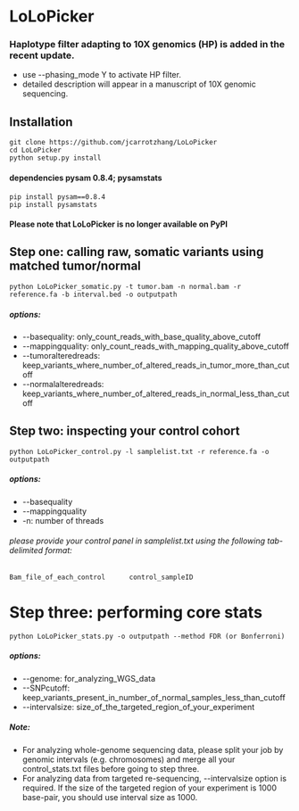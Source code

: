 # LoLoPicker


### Haplotype filter adapting to 10X genomics (HP) is added in the recent update.

* use --phasing_mode Y to activate HP filter. 
* detailed description will appear in a manuscript of 10X genomic sequencing.


## Installation
```
git clone https://github.com/jcarrotzhang/LoLoPicker
cd LoLoPicker
python setup.py install
```
#### dependencies pysam 0.8.4; pysamstats
```
pip install pysam==0.8.4
pip install pysamstats
```
#### Please note that LoLoPicker is no longer available on PyPI

## Step one: calling raw, somatic variants using matched tumor/normal
```
python LoLoPicker_somatic.py -t tumor.bam -n normal.bam -r reference.fa -b interval.bed -o outputpath 
```
##### options: #####
* --basequality: only_count_reads_with_base_quality_above_cutoff 
* --mappingquality: only_count_reads_with_mapping_quality_above_cutoff 
* --tumoralteredreads: keep_variants_where_number_of_altered_reads_in_tumor_more_than_cutoff
* --normalalteredreads: keep_variants_where_number_of_altered_reads_in_normal_less_than_cutoff

## Step two: inspecting your control cohort
```
python LoLoPicker_control.py -l samplelist.txt -r reference.fa -o outputpath
```
##### options: ##### 
* --basequality 
* --mappingquality
* -n: number of threads

###### please provide your control panel in samplelist.txt using the following tab-delimited format:
```
Bam_file_of_each_control      control_sampleID 
```

# Step three: performing core stats
```
python LoLoPicker_stats.py -o outputpath --method FDR (or Bonferroni)
```
##### options: #####
* --genome: for_analyzing_WGS_data 
* --SNPcutoff: keep_variants_present_in_number_of_normal_samples_less_than_cutoff 
* --intervalsize: size_of_the_targeted_region_of_your_experiment

##### Note: 
* For analyzing whole-genome sequencing data, please split your job by genomic intervals (e.g. chromosomes) and merge all your control_stats.txt files before going to step three. 
* For analyzing data from targeted re-sequencing, --intervalsize option is required. If the size of the targeted region of your experiment is 1000 base-pair, you should use interval size as 1000.

